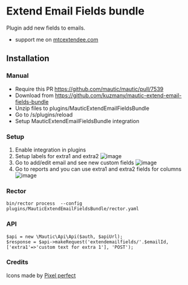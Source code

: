 # Extend Email Fields bundle

Plugin add new fields to emails.

- support me on <a href="https://mtcextendee.com">mtcextendee.com</a>

## Installation

### Manual 
- Require this PR https://github.com/mautic/mautic/pull/7539
- Download from https://github.com/kuzmany/mautic-extend-email-fields-bundle
- Unzip files to plugins/MauticExtendEmailFieldsBundle
- Go to /s/plugins/reload
- Setup MauticExtendEmailFieldsBundle integration

### Setup

1. Enable integration in plugins
2. Setup labels for extra1 and extra2
![image](https://user-images.githubusercontent.com/462477/57943420-4b1b7000-78d4-11e9-9197-bb90305e371f.png)
3. Go to add/edit email and see new custom fields 
![image](https://user-images.githubusercontent.com/462477/57943495-74d49700-78d4-11e9-9a00-ba76afa66b2f.png)
4. Go to reports and you can use extra1 and extra2 fields for columns
![image](https://user-images.githubusercontent.com/462477/57943605-bc5b2300-78d4-11e9-9dd5-9b435cc01e55.png)

### Rector

`bin/rector process  --config plugins/MauticExtendEmailFieldsBundle/rector.yaml`

### API

```
$api = new \Mautic\Api\Api($auth, $apiUrl);
$response = $api->makeRequest('extendemailfields/'.$emailId, ['extra1'=>'custom text for extra 1'], 'POST');
```

### Credits

<div>Icons made by <a href="https://www.flaticon.com/authors/pixel-perfect" title="Pixel perfect">Pixel perfect</a></div>



